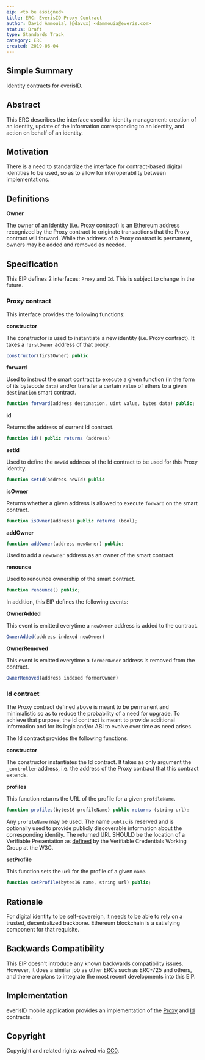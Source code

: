 ```yaml
---
eip: <to be assigned>
title: ERC: EverisID Proxy Contract
author: David Ammouial (@davux) <dammouia@everis.com>
status: Draft
type: Standards Track
category: ERC
created: 2019-06-04
---
```


## Simple Summary
Identity contracts for everisID.

## Abstract
This ERC describes the interface used for identity management: creation of an identity, update of the information corresponding to an identity, and action on behalf of an identity.

## Motivation
There is a need to standardize the interface for contract-based digital identities to be used, so as to allow for interoperability between implementations.

## Definitions

**Owner**

The owner of an identity (i.e. Proxy contract) is an Ethereum address recognized by the Proxy contract to originate transactions that the Proxy contract will forward. While the address of a Proxy contract is permanent, owners may be added and removed as needed.

## Specification

This EIP defines 2 interfaces: `Proxy` and `Id`. This is subject to change in the future.

### Proxy contract

This interface provides the following functions:

**constructor**

The constructor is used to instantiate a new identity (i.e. Proxy contract). It takes a `firstOwner` address of that proxy.

```js
constructor(firstOwner) public
```

**forward**

Used to instruct the smart contract to execute a given function (in the form of its bytecode `data`) and/or transfer a certain `value` of ethers to a given `destination` smart contract.

```js
function forward(address destination, uint value, bytes data) public;
```

**id**

Returns the address of current Id contract.

```js
function id() public returns (address)
```

**setId**

Used to define the `newId` address of the Id contract to be used for this Proxy identity.

```js
function setId(address newId) public
```

**isOwner**

Returns whether a given address is allowed to execute `forward` on the smart contract.

```js
function isOwner(address) public returns (bool);
```

**addOwner**
```js
function addOwner(address newOwner) public;
```

Used to add a `newOwner` address as an owner of the smart contract.

**renounce**

Used to renounce ownership of the smart contract.

```js
function renounce() public;
```

In addition, this EIP defines the following events:

**OwnerAdded**

This event is emitted everytime a `newOwner` address is added to the contract.

```js
OwnerAdded(address indexed newOwner)
```

**OwnerRemoved**

This event is emitted everytime a `formerOwner` address is removed from the contract.

```js
OwnerRemoved(address indexed formerOwner)
```

### Id contract

The Proxy contract defined above is meant to be permanent and minimalistic so as to reduce the probability of a need for upgrade. To achieve that purpose, the Id contract is meant to provide additional information and for its logic and/or ABI to evolve over time as need arises.

The Id contract provides the following functions.

**constructor**

The constructor instantiates the Id contract. It takes as only argument the `_controller` address, i.e. the address of the Proxy contract that this contract extends.

**profiles**

This function returns the URL of the profile for a given `profileName`.

```js
function profiles(bytes16 profileName) public returns (string url);
```

Any `profileName` may be used. The name `public` is reserved and is optionally used to provide publicly discoverable information about the corresponding identity. The returned URL SHOULD be the location of a Verifiable Presentation as [defined](https://w3c.github.io/vc-data-model/) by the Verifiable Credentials Working Group at the W3C.

**setProfile**

This function sets the `url` for the profile of a given `name`.

```js
function setProfile(bytes16 name, string url) public;
```


## Rationale

For digital identity to be self-sovereign, it needs to be able to rely on a trusted, decentralized backbone. Ethereum blockchain is a satisfying component for that requisite.

## Backwards Compatibility
This EIP doesn't introduce any known backwards compatibility issues. However, it does a similar job as other ERCs such as ERC-725 and others, and there are plans to integrate the most recent developments into this EIP.

## Implementation
everisID mobile application provides an implementation of the [Proxy](../contracts/Proxy.sol) and [Id](../contracts/Id.sol) contracts.

## Copyright
Copyright and related rights waived via [CC0](https://creativecommons.org/publicdomain/zero/1.0/).